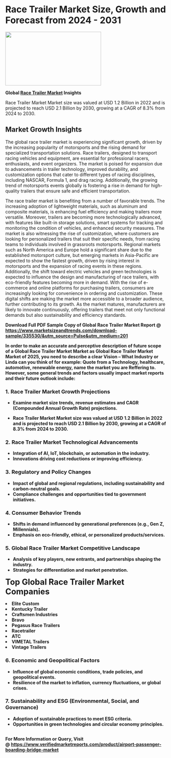 <H1>Race Trailer Market Size, Growth and Forecast from 2024 - 2031</H1><img class="aligncenter size-medium wp-image-584254" src="https://thirdeyenews.in/wp-content/uploads/2024/09/Global-Market-Research-300x168.jpeg" alt="" width="300" height="168" /><p><strong>Global&nbsp;<a href="https://www.marketsizeandtrends.com/download-sample/335530/&amp;utm_source=Pulse&amp;utm_medium=201">Race Trailer Market</a> Insights</strong></p><p>Race Trailer Market Market size was valued at USD 1.2 Billion in 2022 and is projected to reach USD 2.1 Billion by 2030, growing at a CAGR of 8.3% from 2024 to 2030.</p><p><h2>Market Growth Insights</h2> <p>The global race trailer market is experiencing significant growth, driven by the increasing popularity of motorsports and the rising demand for specialized transportation solutions. Race trailers, designed to transport racing vehicles and equipment, are essential for professional racers, enthusiasts, and event organizers. The market is poised for expansion due to advancements in trailer technology, improved durability, and customization options that cater to different types of racing disciplines, including NASCAR, Formula 1, and drag racing. Additionally, the growing trend of motorsports events globally is fostering a rise in demand for high-quality trailers that ensure safe and efficient transportation.</p> <p><strong></strong></p> <p>The race trailer market is benefiting from a number of favorable trends. The increasing adoption of lightweight materials, such as aluminum and composite materials, is enhancing fuel efficiency and making trailers more versatile. Moreover, trailers are becoming more technologically advanced, with features like built-in storage solutions, smart systems for tracking and monitoring the condition of vehicles, and enhanced security measures. The market is also witnessing the rise of customization, where customers are looking for personalized trailers that suit their specific needs, from racing teams to individuals involved in grassroots motorsports. Regional markets such as North America and Europe hold a significant share due to the established motorsport culture, but emerging markets in Asia-Pacific are expected to show the fastest growth, driven by rising interest in motorsports and the expansion of racing events in these regions. Additionally, the shift toward electric vehicles and green technologies is expected to influence the design and manufacturing of race trailers, with eco-friendly features becoming more in demand. With the rise of e-commerce and online platforms for purchasing trailers, consumers are increasingly looking for convenience in ordering and customization. These digital shifts are making the market more accessible to a broader audience, further contributing to its growth. As the market matures, manufacturers are likely to innovate continuously, offering trailers that meet not only functional demands but also sustainability and efficiency standards. <p><strong></p><p><span class=""><strong>Download Full PDF Sample Copy of Global Race Trailer Market Report</strong> @ <a href="https://www.marketsizeandtrends.com/download-sample/335530/&amp;utm_source=Pulse&amp;utm_medium=201" target="_blank">https://www.marketsizeandtrends.com/download-sample/335530/&amp;utm_source=Pulse&amp;utm_medium=201</a></span></p><p>In order to make an accurate and perceptive description of future scope of a Global&nbsp;Race Trailer Market Market as Global&nbsp;Race Trailer Market Market of 2025, you need to describe a clear Vision &ndash; What Industry or Linda can you think of for example: Quote from a Technology, healthcare, automotive, renewable energy, name the market you are Reffering to. However, some general trends and factors usually impact market reports and their future outlook include:</p><h3>1.&nbsp;<strong>Race Trailer Market Growth Projections</strong></h3><ul><li>Examine market size trends, revenue estimates and CAGR (Compounded Annual Growth Rate) projections.</li><li><p>Race Trailer Market Market size was valued at USD 1.2 Billion in 2022 and is projected to reach USD 2.1 Billion by 2030, growing at a CAGR of 8.3% from 2024 to 2030.</p></li></ul><h3>2.&nbsp;<strong>Race Trailer Market Technological Advancements</strong></h3><ul><li>Integration of AI, IoT, blockchain, or automation in the industry.</li><li>Innovations driving cost reductions or improving efficiency.</li></ul><h3>3.&nbsp;<strong>Regulatory and Policy Changes</strong></h3><ul><li>Impact of global and regional regulations, including sustainability and carbon-neutral goals.</li><li>Compliance challenges and opportunities tied to government initiatives.</li></ul><h3>4.&nbsp;<strong>Consumer Behavior Trends</strong></h3><ul><li>Shifts in demand influenced by generational preferences (e.g., Gen Z, Millennials).</li><li>Emphasis on eco-friendly, ethical, or personalized products/services.</li></ul><h3>5.&nbsp;<strong>Global Race Trailer Market Competitive Landscape</strong></h3><ul><li>Analysis of key players, new entrants, and partnerships shaping the industry.</li><li>Strategies for differentiation and market penetration.</li></ul><p data-pm-slice="1 1 []"><span style="color: inherit; font-family: inherit; font-size: 25px;">Top Global Race Trailer Market Companies</span></p><div class="" data-test-id=""><p><li>Elite Custom</li><li> Kentucky Trailer</li><li> Craftsmen Industries</li><li> Bravo</li><li> Pegasus Race Trailers</li><li> Racetrailer</li><li> ATC</li><li> VIMETAL Trailers</li><li> Vintage Trailers</li></p></div><h3>6.&nbsp;<strong>Economic and Geopolitical Factors</strong></h3><ul><li>Influence of global economic conditions, trade policies, and geopolitical events.</li><li>Resilience of the market to inflation, currency fluctuations, or global crises.</li></ul><h3>7.&nbsp;<strong>Sustainability and ESG (Environmental, Social, and Governance)</strong></h3><ul><li>Adoption of sustainable practices to meet ESG criteria.</li><li>Opportunities in green technologies and circular economy principles.</li></ul><h2><strong style="font-size: 14px;">For More Information or Query, Visit @&nbsp;</strong><a style="background-color: #ffffff; font-size: 14px;" href="https://www.marketsizeandtrends.com/report/race-trailer-market/" target="_blank">https://www.verifiedmarketreports.com/product/airport-passenger-boarding-bridge-market</a></h2>
